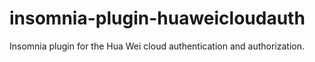 # insomnia-plugin-huaweicloudauth
Insomnia plugin for the Hua Wei cloud authentication and authorization.

